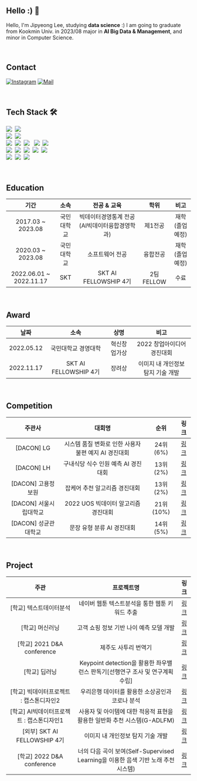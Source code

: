 ## Hello :) 👋
Hello, I'm Jipyeong Lee, studying **data science** :)
I am going to graduate from Kookmin Univ. in 2023/08
major in **AI Big Data & Management**, and minor in Computer Science.

<br>

## Contact
[![Instagram](https://img.shields.io/badge/Instagram-dd2a7b?style=flat-square&logo=Instagram&logoColor=white)](https://www.instagram.com/jee_p0) 
[![Mail](https://img.shields.io/badge/leejipyeong@gmail.com-e10915?style=flat-square&logo=Gmail&logoColor=white)](mailto:leejipyeong@gmail.com)

<br>

## Tech Stack 🛠
<p align="left">
  <img src="https://img.shields.io/badge/Python-3766AB?style=flat-square&logo=Python&logoColor=white"/></a>&nbsp
  <img src="https://img.shields.io/badge/SQL-4479A1?style=flat-square&logo=MySQL&logoColor=white"/>&nbsp
  <br>
  <img src="https://img.shields.io/badge/Pytorch-EE4C2C?style=flat-square&logo=Pytorch&logoColor=white"/>&nbsp
  <img src="https://img.shields.io/badge/tensorflow-FF6F00?style=flat-square&logo=tensorflow&logoColor=white"/>&nbsp 
  <br>
  <img src="https://img.shields.io/badge/Git-F05032?style=flat-square&logo=Git&logoColor=white"/></a>&nbsp
  <img src="https://img.shields.io/badge/GitHub-181717?style=flat-square&logo=GitHub&logoColor=white"/></a>&nbsp 
  <img src="https://img.shields.io/badge/Slack-4A154B?style=flat-square&logo=Slack&logoColor=white"/> </a>&nbsp
  <img src="https://img.shields.io/badge/Docker-2496ED?style=flat-square&logo=Docker&logoColor=white"/></a>&nbsp
  <img src="https://img.shields.io/badge/FastAPI-009688?style=flat-square&logo=FastAPI&logoColor=white"/></a>&nbsp
  <br>
  <img src="https://img.shields.io/badge/Jupyter-F37626?style=flat-square&logo=Jupyter&logoColor=white"/></a>&nbsp 
  <img src="https://img.shields.io/badge/Google Colab-F9AB00?style=flat-square&logo=Google Colab&logoColor=white"/></a>&nbsp 
  <img src="https://img.shields.io/badge/PyCharm-000000?style=flat-square&logo=PyCharm&logoColor=white"/></a>&nbsp 
  <img src="https://img.shields.io/badge/VSCode-007ACC?style=flat-square&logo=Visual Studio Code&logoColor=white"/></a>&nbsp
  <img src="https://img.shields.io/badge/QGIS-589632?style=flat-square&logo=Qgis&logoColor=white"/></a>&nbsp
  <br>
  <img src="https://img.shields.io/badge/EXCEL-217346?style=flat-square&logo=Microsoft Excel&logoColor=white"/></a>&nbsp
  <img src="https://img.shields.io/badge/PPT-B7472A?style=flat-square&logo=Microsoft PowerPoint&logoColor=white"/></a>&nbsp
  <img src="https://img.shields.io/badge/WORD-2B579A?style=flat-square&logo=Microsoft Word&logoColor=white"/></a>&nbsp
</p>

<br>

## Education
| 기간 | 소속 | 전공 & 교육 | 학위 | 비고 |
| :------: | :------: | :------: | :------: | :------: |
| 2017.03 ~ 2023.08 | 국민대학교 | 빅데이터경영통계 전공(AI빅데이터융합경영학과) | 제1전공 | 재학(졸업예정) |
| 2020.03 ~ 2023.08 | 국민대학교 | 소프트웨어 전공 | 융합전공 | 재학(졸업예정) |
| 2022.06.01 ~ 2022.11.17 | SKT | SKT AI FELLOWSHIP 4기 | 2팀 FELLOW | 수료 |

<br>

## Award
| 날짜 | 소속 | 상명 | 비고 |
| :------: | :------: | :------: | :------: |
| 2022.05.12 | 국민대학교 경영대학 | 혁신창업가상 | 2022 창업아이디어 경진대회 |
| 2022.11.17 | SKT AI FELLOWSHIP 4기 | 장려상 | 이미지 내 개인정보 탐지 기술 개발 |

<br>

## Competition
| 주관사 | 대회명 | 순위 | 링크 |
| :------: | :------:| :------:|:------:|
| [DACON] LG | 시스템 품질 변화로 인한 사용자 불편 예지 AI 경진대회 | 24위(6%) | [링크](https://github.com/jipyeong-lee/Dacon/tree/master/%5BLG%5D%EC%8B%9C%EC%8A%A4%ED%85%9C%20%ED%92%88%EC%A7%88%20%EB%B3%80%ED%99%94%EB%A1%9C%20%EC%9D%B8%ED%95%9C%20%EC%82%AC%EC%9A%A9%EC%9E%90%20%EB%B6%88%ED%8E%B8%20%EC%98%88%EC%A7%80%20AI%20%EA%B2%BD%EC%A7%84%EB%8C%80%ED%9A%8C) |
| [DACON] LH | 구내식당 식수 인원 예측 AI 경진대회 | 13위(2%) | [링크](https://github.com/jipyeong-lee/Dacon/tree/master/%5BLH%5D%EA%B5%AC%EB%82%B4%EC%8B%9D%EB%8B%B9%20%EC%8B%9D%EC%88%98%20%EC%9D%B8%EC%9B%90%20%EC%98%88%EC%B8%A1%20AI%20%EA%B2%BD%EC%A7%84%EB%8C%80%ED%9A%8C) |
| [DACON] 고용정보원 | 잡케어 추천 알고리즘 경진대회	| 13위(2%) | [링크](https://github.com/jipyeong-lee/Dacon/tree/master/%5B%EA%B3%A0%EC%9A%A9%EC%A0%95%EB%B3%B4%EC%9B%90%5D%EC%9E%A1%EC%BC%80%EC%96%B4%20%EC%B6%94%EC%B2%9C%20%EC%95%8C%EA%B3%A0%EB%A6%AC%EC%A6%98%20%EA%B2%BD%EC%A7%84%EB%8C%80%ED%9A%8C) |
| [DACON] 서울시립대학교 | 2022 UOS 빅데이터 알고리즘 경진대회	| 21위(10%) | [링크](https://github.com/jipyeong-lee/Seoul_Bike) |
| [DACON] 성균관대학교 | 문장 유형 분류 AI 경진대회	| 14위(5%) | [링크](https://github.com/jipyeong-lee/dacon_sentence) |

<br>

## Project
| 주관 | 프로젝트명 | 링크 |
| :------: | :------:| :------:|
| [학교] 텍스트데이터분석 | 네이버 웹툰 텍스트분석을 통한 웹툰 키워드 추출 | [링크](https://github.com/jipyeong-lee/Project_KMU/tree/master/%ED%85%8D%EC%8A%A4%ED%8A%B8%EB%8D%B0%EC%9D%B4%ED%84%B0%EB%B6%84%EC%84%9D) |
| [학교] 머신러닝 | 고객 쇼핑 정보 기반 나이 예측 모델 개발 | [링크](https://github.com/jipyeong-lee/Project_KMU/tree/master/%EB%A8%B8%EC%8B%A0%EB%9F%AC%EB%8B%9D/competition) |
| [학교] 2021 D&A conference | 제주도 사투리 번역기 | [링크](https://github.com/jipyeong-lee/Korean_Dialect_Translation) |
| [학교] 딥러닝 | Keypoint detection을 활용한 좌우밸런스 판독기[선행연구 조사 및 연구계획 수립] | [링크](https://github.com/jipyeong-lee/Project_KMU/blob/master/%EB%94%A5%EB%9F%AC%EB%8B%9D/%ED%94%84%EB%A1%9C%EC%A0%9D%ED%8A%B8/%EB%94%A5%EB%9F%AC%EB%8B%9D_11%EC%A1%B0_%EC%B5%9C%EC%A2%85%EB%B0%9C%ED%91%9C_%EC%B5%9C%EC%A2%85.pdf)
| [학교] 빅데이터프로젝트 : 캡스톤디자인2 | 우리은행 데이터를 활용한 소상공인과 코로나 분석 | [링크](https://github.com/jipyeong-lee/Capstone2_2021/blob/master/%5B2021%20%EC%BA%A1%EC%8A%A4%ED%86%A4%5D%20%EC%86%8C%EC%83%81%EA%B3%B5%EC%9D%B8%EA%B3%BC%20%EC%BD%94%EB%A1%9C%EB%82%98%20_%20%EB%84%88%ED%9D%AC%EC%9D%80%ED%96%89.pdf) |
| [학교] AI빅데이터프로젝트 : 캡스톤디자인1 | 사용자 및 아이템에 대한 적응적 표현을 활용한 일반화 추천 시스템(G-ADLFM) | [링크](https://github.com/jipyeong-lee/Capstone1_2022/blob/master/G_ADLFM_%EC%B5%9C%EC%A2%85%EB%B0%9C%ED%91%9C.pdf) |
| [외부] SKT AI FELLOWSHIP 4기 | 이미지 내 개인정보 탐지 기술 개발 | [링크](https://github.com/jipyeong-lee/SKT_AI_FELLOWSHIP) |
| [학교] 2022 D&A conference | 너의 다음 곡이 보여(Self-Supervised Learning을 이용한 음색 기반 노래 추천 시스템) | [링크](https://github.com/jipyeong-lee/I_See_Your_Next_Song) |
